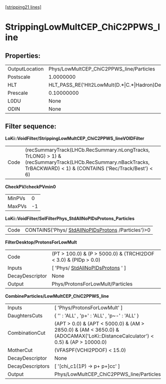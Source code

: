 [[stripping21 lines]](./stripping21-index)

# StrippingLowMultCEP_ChiC2PPWS_line

## Properties:

|                |                                                        |
|----------------|--------------------------------------------------------|
| OutputLocation | Phys/LowMultCEP_ChiC2PPWS_line/Particles               |
| Postscale      | 1.0000000                                              |
| HLT            | HLT_PASS_RE('Hlt2LowMult(D.\*\|C.\*\|Hadron)Decision') |
| Prescale       | 0.10000000                                             |
| L0DU           | None                                                   |
| ODIN           | None                                                   |

## Filter sequence:

**LoKi::VoidFilter/StrippingLowMultCEP_ChiC2PPWS_lineVOIDFilter**

|      |                                                                                                                                                                    |
|------|--------------------------------------------------------------------------------------------------------------------------------------------------------------------|
| Code | (recSummaryTrack(LHCb.RecSummary.nLongTracks, TrLONG) \> 1) & (recSummaryTrack(LHCb.RecSummary.nBackTracks, TrBACKWARD) \< 1) & (CONTAINS ('Rec/Track/Best') \< 6) |

**CheckPV/checkPVmin0**

|        |     |
|--------|-----|
| MinPVs | 0   |
| MaxPVs | -1  |

**LoKi::VoidFilter/SelFilterPhys_StdAllNoPIDsProtons_Particles**

|      |                                                                                          |
|------|------------------------------------------------------------------------------------------|
| Code | CONTAINS('Phys/ [StdAllNoPIDsProtons](./stripping21-stdallnopidsprotons) /Particles')\>0 |

**FilterDesktop/ProtonsForLowMult**

|                 |                                                                         |
|-----------------|-------------------------------------------------------------------------|
| Code            | (PT \> 100.0) & (P \> 5000.0) & (TRCHI2DOF \< 3.0) & (PIDp \> 0.0)      |
| Inputs          | [ 'Phys/ [StdAllNoPIDsProtons](./stripping21-stdallnopidsprotons) ' ] |
| DecayDescriptor | None                                                                    |
| Output          | Phys/ProtonsForLowMult/Particles                                        |

**CombineParticles/LowMultCEP_ChiC2PPWS_line**

|                  |                                                                                                                                    |
|------------------|------------------------------------------------------------------------------------------------------------------------------------|
| Inputs           | [ 'Phys/ProtonsForLowMult' ]                                                                                                     |
| DaughtersCuts    | { '' : 'ALL' , 'p+' : 'ALL' , 'p\~-' : 'ALL' }                                                                                     |
| CombinationCut   | (APT \> 0.0) & (APT \< 5000.0) & (AM \> 2850.0) & (AM \< 3650.0) & (ADOCAMAX('LoKi::DistanceCalculator') \< 0.5) & (AP \> 10000.0) |
| MotherCut        | (VFASPF(VCHI2PDOF) \< 15.0)                                                                                                        |
| DecayDescriptor  | None                                                                                                                               |
| DecayDescriptors | [ '[chi_c1(1P) -\> p+ p+]cc' ]                                                                                                 |
| Output           | Phys/LowMultCEP_ChiC2PPWS_line/Particles                                                                                           |
